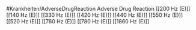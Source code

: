 #Krankheiten/AdverseDrugReaction
Adverse Drug Reaction
[[200 Hz (E)]]
[[140 Hz (E)]]
[[330 Hz (E)]]
[[420 Hz (E)]]
[[440 Hz (E)]]
[[550 Hz (E)]]
[[520 Hz (E)]]
[[760 Hz (E)]]
[[780 Hz (E)]]
[[1860 Hz (E)]]